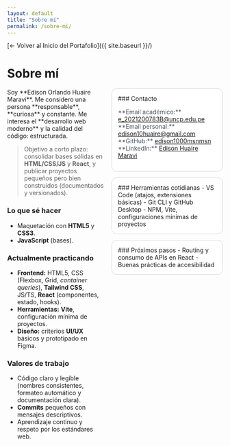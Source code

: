 ```yaml
---
layout: default
title: "Sobre mí"
permalink: /sobre-mi/
---
```


<style>
  .page-header{
    background-image:
      linear-gradient(rgba(0,0,0,.55), rgba(0,0,0,.55)),
      url("https://img.lovepik.com/photo/50770/0641.jpg_wh860.jpg");
    background-size: cover;
    background-position: center;
    color:#fff !important;
  }
  .project-name,.project-tagline{color:#fff !important;}

  /* Estilo ligero para el contenido */
  .about{display:grid;grid-template-columns:1fr;gap:18px}
  .cards{display:grid;grid-template-columns:repeat(auto-fit,minmax(260px,1fr));gap:14px}
  .card{border:1px solid #d1d5db;border-radius:12px;padding:14px;background:#fff}
  .muted{color:#4b5563}
  .klist li{margin:.25rem 0}
  @media (min-width:900px){
    .about{grid-template-columns:1.2fr .8fr}
  }
</style>

[← Volver al Inicio del Portafolio]({{ site.baseurl }}/)

# Sobre mí

<div class="about" markdown="1">

<div markdown="1">
Soy **Edison Orlando Huaire Maravi**. Me considero una persona **responsable**, **curiosa** y constante.  
Me interesa el **desarrollo web moderno** y la calidad del código: estructurada.

> Objetivo a corto plazo: consolidar bases sólidas en **HTML/CSS/JS** y **React**, y publicar proyectos pequeños pero bien construidos (documentados y versionados).

### Lo que sé hacer
- Maquetación con **HTML5** y **CSS3**.
- **JavaScript** (bases).

### Actualmente practicando
- **Frontend:** HTML5, CSS (Flexbox, Grid, *container queries*), **Tailwind CSS**, JS/TS, **React** (componentes, estado, hooks).
- **Herramientas:** **Vite**, configuración mínima de proyectos.
- **Diseño:** criterios **UI/UX** básicos y prototipado en Figma.

### Valores de trabajo
- Código claro y legible (nombres consistentes, formateo automático y documentación clara).
- **Commits** pequeños con mensajes descriptivos.
- Aprendizaje continuo y respeto por los estándares web.
</div>

<aside markdown="1">

<div class="cards">
  <div class="card" markdown="1">
    ### Contacto
    <p class="muted">
      **Email académico:** <a href="mailto:e_2021200783B@uncp.edu.pe">e_2021200783B@uncp.edu.pe</a><br/>
      **Email personal:** <a href="mailto:edison10huaire@gmail.com">edison10huaire@gmail.com</a><br/>
      **GitHub:** <a href="https://github.com/edison1000msnmsn" target="_blank">edison1000msnmsn</a><br/>
      **LinkedIn:** <a href="https://pe.linkedin.com/in/edison-huaire-maravi-a39019275" target="_blank">Edison Huaire Maravi</a>
    </p>
  </div>

  <div class="card" markdown="1">
    ### Herramientas cotidianas
    - VS Code (atajos, extensiones básicas)
    - Git CLI y GitHub Desktop
    - NPM, Vite, configuraciones mínimas de proyectos
  </div>

  <div class="card" markdown="1">
    ### Próximos pasos
    - Routing y consumo de APIs en React
    - Buenas prácticas de accesibilidad
  </div>
</div>

</aside>

</div>
